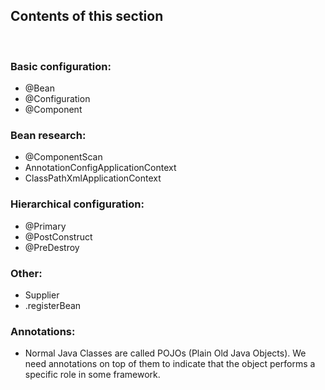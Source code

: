 ## Contents of this section
<br>

### Basic configuration:
- @Bean
- @Configuration
- @Component

### Bean research:
- @ComponentScan
- AnnotationConfigApplicationContext
- ClassPathXmlApplicationContext

### Hierarchical configuration:
- @Primary
- @PostConstruct
- @PreDestroy

### Other:
- Supplier
- .registerBean

### Annotations:
- Normal Java Classes are called POJOs (Plain Old Java Objects). We need annotations on top of them to indicate that the object performs a specific role in some framework.
